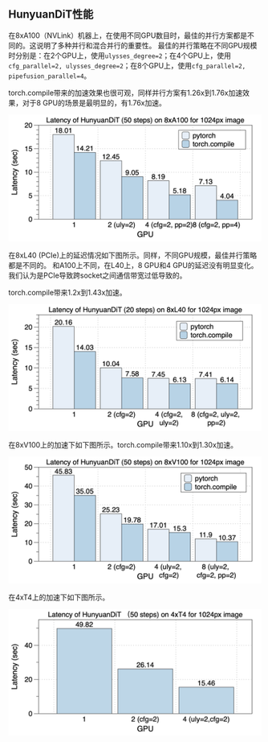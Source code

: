 ## HunyuanDiT性能

在8xA100（NVLink）机器上，在使用不同GPU数目时，最佳的并行方案都是不同的。这说明了多种并行和混合并行的重要性。
最佳的并行策略在不同GPU规模时分别是：在2个GPU上，使用`ulysses_degree=2`；在4个GPU上，使用`cfg_parallel=2, ulysses_degree=2`；在8个GPU上，使用`cfg_parallel=2, pipefusion_parallel=4`。

torch.compile带来的加速效果也很可观，同样并行方案有1.26x到1.76x加速效果，对于8 GPU的场景是最明显的，有1.76x加速。

<div align="center">
    <img src="../../assets/performance/hunuyuandit/A100-HunyuanDiT.png" 
    alt="latency-hunyuandit_a100">
</div>

在8xL40 (PCIe)上的延迟情况如下图所示。同样，不同GPU规模，最佳并行策略都是不同的。
和A100上不同，在L40上，8 GPU和4 GPU的延迟没有明显变化。我们认为是PCIe导致跨socket之间通信带宽过低导致的。

torch.compile带来1.2x到1.43x加速。

<div align="center">
    <img src="../../assets/performance/hunuyuandit/L40-HunyuanDiT.png" 
    alt="latency-hunyuandit_l40">
</div>

在8xV100上的加速下如下图所示。torch.compile带来1.10x到1.30x加速。

<div align="center">
    <img src="../../assets/performance/hunuyuandit/V100-HunyuanDiT.png" 
    alt="latency-hunyuandit_v100">
</div>

在4xT4上的加速下如下图所示。

<div align="center">
    <img src="../../assets/performance/hunuyuandit/T4-HunyuanDiT.png" 
    alt="latency-hunyuandit_t4">
</div>
